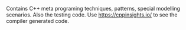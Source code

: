 Contains C++ meta programing techniques, patterns, special modelling scenarios. Also the testing code.
Use https://cppinsights.io/ to see the compiler generated code.
